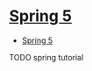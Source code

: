 # [Spring 5](https://www.baeldung.com/spring-5)

- [Spring 5](#spring-5)













TODO spring tutorial